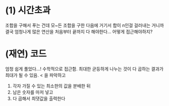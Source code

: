 # (1) 시간초과 
조합을 구해서 푸는 건데 모~든 조합을 구한 다음에 거기서 합이 n인걸 걸러내는 거니까 결국 엄청나게 많은 연산을 처음부터 끝까지 다 해야한다...
어떻게 접근해야하지? 

# (재연) 코드
엄청 쉽게 풀었다...!
수학적으로 접근함.
최대한 균등하게 나누는 것이 다 곱하는 결과가 최대가 될 수 있음. < 을 파악하고 
1. 각자 가질 수 있는 최소한의 값을 분배한 뒤
2. 남은 숫자를 마저 넣고
3. 다 곱해서 최댓값을 출력한다 